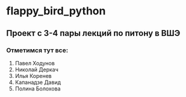 # flappy_bird_python
## Проект с 3-4 пары лекций по питону в ВШЭ

### Отметимся тут все:
1. Павел Ходунов
2. Николай Деркач
3. Илья Коренев
4. Капанадзе Давид
5. Полина Болохова
